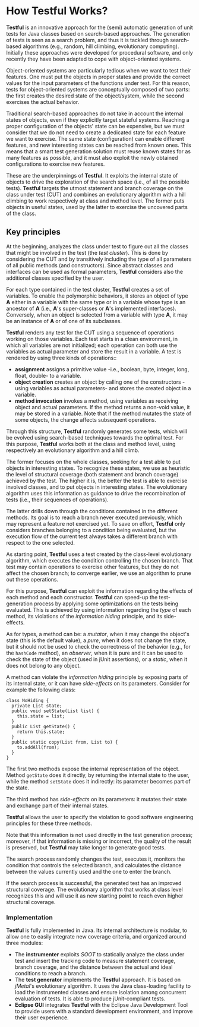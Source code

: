 # How Testful Works? #

**Testful** is an innovative approach for the (semi) automatic
generation of unit tests for Java classes based on search-based
approaches. The generation of tests is seen as a
search problem, and thus it is tackled through search-based algorithms
(e.g., random, hill climbing, evolutionary computing). Initially these
approaches were developed for procedural software, and only recently
they have been adapted to cope with object-oriented
systems.

Object-oriented systems are particularly tedious when
we want to test their features. One must put the objects in proper
states and provide the correct values for the input parameters of the
functions under test. For this reason, tests for object-oriented
systems are conceptually composed of two parts: the first creates the
desired state of the object/system, while the second exercises the
actual behavior.

Traditional search-based approaches do not take in account the
internal states of objects, even if they explicitly target stateful
systems. Reaching a proper configuration of the objects' state can be
expensive, but we must consider that we do not need to create a
dedicated state for each feature we want to exercise. The same state
(configuration) can enable different features, and new interesting
states can be reached from known ones. This means that a smart test
generation solution must reuse known states for as many features as
possible, and it must also exploit the newly obtained configurations
to exercise new features.

These are the underpinnings of **Testful**. It exploits the
internal state of objects to drive the exploration of the search space
(i.e., of all the possible tests). **Testful** targets the utmost
statement and branch coverage on the class under test (CUT) and
combines an evolutionary algorithm with a hill climbing to work
respectively at class and method level. The former puts objects in
useful states, used by the latter to exercise the uncovered parts of
the class.


## Key principles ##

At the beginning, analyzes the class under test to figure
out all the classes that might be involved in the test (the
_test cluster_). This is done by considering the CUT and by
transitively including the type of all parameters of all public
methods (and constructors). Since abstract classes and interfaces can
be used as formal parameters, **Testful** considers also the additional
classes specified by the user.

For each type contained in the test cluster, **Testful** creates a set
of variables. To enable the polymorphic behaviors, it stores an object
of type **A** either in a variable with the same type or in a
variable whose type is an ancestor of **A** (i.e., **A**'s
super-classes or **A**'s implemented interfaces). Conversely,
when an object is selected from a variable with type **A**, it
may be an instance of **A** or of one of its subclasses.

**Testful** renders any test for the CUT using a sequence of operations
working on those variables. Each test starts in a clean environment,
in which all variables are not initialized; each operation can both
use the variables as actual parameter and store the result in a
variable. A test is rendered by using three kinds of operations::

  * **assignment** assigns a primitive value -i.e., boolean, byte, integer, long, float, double- to a variable.
  * **object creation** creates an object by calling one of the constructors -using variables as actual parameters- and stores the created object in a variable.
  * **method invocation** invokes a method, using variables as receiving object and actual parameters. If the method returns a non-void value, it may be stored in a variable. Note that if the method mutates the state of some objects, the change affects subsequent operations.

Through this structure, **Testful** randomly generates some tests, which
will be evolved using search-based techniques towards the optimal
test. For this purpose, **Testful** works both at the class and method
level, using respectively an evolutionary algorithm and a hill climb.

The former focuses on the whole classes, seeking for a test able to
put objects in interesting states. To recognize these states, we use
as heuristic the level of structural coverage (both statement and
branch coverage) achieved by the test. The higher it is, the better
the test is able to exercise involved classes, and to put objects in
interesting states. The evolutionary algorithm uses this information
as guidance to drive the recombination of tests (i.e., their sequences
of operations).

The latter drills down through the conditions contained in the
different methods. Its goal is to reach a branch never executed
previously, which may represent a feature not exercised yet. To save
on effort, **Testful** only considers branches belonging to a condition
being evaluated, but the execution flow of the current test always
takes a different branch with respect to the one selected.

As starting point, **Testful** uses a test created by the class-level
evolutionary algorithm, which executes the condition controlling the
chosen branch. That test may contain operations to exercise other
features, but they do not affect the chosen branch; to converge
earlier, we use an algorithm to prune out these
operations.

For this purpose, **Testful** can exploit the information regarding the
effects of each method and each constructor. **Testful** can speed-up
the test-generation process by applying some optimizations on the
tests being evaluated. This is achieved by using information regarding
the _type_ of each method, its violations of the
_information hiding_ principle, and its side-effects.

As for types, a method can be: a _mutator_, when it may change the
object's state (this is the default value), a _pure_, when it does not
change the state, but it should not be used to check the correctness
of the behavior (e.g., for the `hashCode` method), an _observer_, when
it is pure and it can be used to check the state of the object (used
in jUnit assertions), or a _static_, when it does not belong to any
object.

A method can violate the _information hiding_ principle by exposing
parts of its internal state, or it can have _side-effects_ on its
parameters. Consider for example the following class:

```
class NoHiding {
  private List state;
  public void setState(List list) {
    this.state = list;
  }
  public List getState() {
    return this.state;
  }
  public static copy(List from, List to) {
    to.addAll(from);
  }
}
```

The first two methods expose the internal representation of the
object. Method `getState` does it directly, by returning the internal
state to the user, while the method `setState` does it indirectly: its
parameter becomes part of the state.

The third method has _side-effects_ on its parameters: it mutates
their state and exchange part of their internal states.

**Testful** allows the user to specify the violation to good software
engineering principles for these three methods.

Note that this information is not used directly in the test generation
process; moreover, if that information is missing or incorrect, the
quality of the result is preserved, but **Testful** may take longer to
generate good tests.

The search process randomly changes the test, executes it, monitors
the condition that controls the selected branch, and calculates the
distance between the values currently used and the one to enter the
branch.

If the search process is successful, the generated test has an
improved structural coverage. The evolutionary algorithm that works at
class level recognizes this and will use it as new starting point to
reach even higher structural coverage.

### Implementation ###

**Testful** is fully implemented in Java. Its internal architecture is
modular, to allow one to easily integrate new coverage criteria, and
organized around three modules:

  * The **instrumenter** exploits _SOOT_ to statically analyze the class under test and insert the tracking code to measure statement coverage, branch coverage, and the distance between the actual and ideal conditions to reach a branch.
  * The **test generator** implements the **Testful** approach. It is based on _jMetal_'s evolutionary algorithm. It uses the Java class-loading facility to load the instrumented classes and ensure isolation among concurrent evaluation of tests. It is able to produce jUnit-compliant tests.
  * **Eclipse GUI** integrates **Testful** with the Eclipse Java Development Tool to provide users with a standard development environment, and improve their user experience.